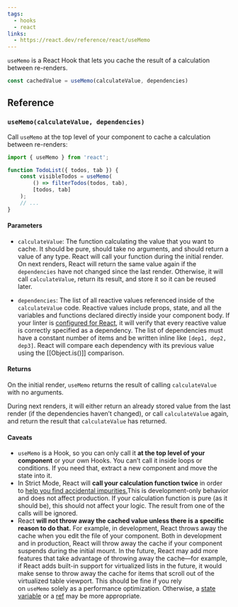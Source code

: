 ```yaml
---
tags:
  - hooks
  - react
links:
  - https://react.dev/reference/react/useMemo
---
```

`useMemo` is a React Hook that lets you cache the result of a calculation between re-renders.

```js
const cachedValue = useMemo(calculateValue, dependencies)
```

## Reference

### `useMemo(calculateValue, dependencies)`

Call `useMemo` at the top level of your component to cache a calculation between re-renders:

```js
import { useMemo } from 'react';

function TodoList({ todos, tab }) { 
	const visibleTodos = useMemo(    
		() => filterTodos(todos, tab),
	    [todos, tab]  
	);  
	// ...
}
```

#### Parameters

- `calculateValue`: The function calculating the value that you want to cache. It should be pure, should take no arguments, and should return a value of any type. React will call your function during the initial render. On next renders, React will return the same value again if the `dependencies` have not changed since the last render. Otherwise, it will call `calculateValue`, return its result, and store it so it can be reused later.

- `dependencies`: The list of all reactive values referenced inside of the `calculateValue` code. Reactive values include props, state, and all the variables and functions declared directly inside your component body. If your linter is [configured for React](https://react.dev/learn/editor-setup#linting), it will verify that every reactive value is correctly specified as a dependency. The list of dependencies must have a constant number of items and be written inline like `[dep1, dep2, dep3]`. React will compare each dependency with its previous value using the [[Object.is()]] comparison.

#### Returns

On the initial render, `useMemo` returns the result of calling `calculateValue` with no arguments.

During next renders, it will either return an already stored value from the last render (if the dependencies haven’t changed), or call `calculateValue` again, and return the result that `calculateValue` has returned.

#### Caveats

- `useMemo` is a Hook, so you can only call it **at the top level of your component** or your own Hooks. You can’t call it inside loops or conditions. If you need that, extract a new component and move the state into it.
- In Strict Mode, React will **call your calculation function twice** in order to [help you find accidental impurities.](https://react.dev/reference/react/useMemo#my-calculation-runs-twice-on-every-re-render)This is development-only behavior and does not affect production. If your calculation function is pure (as it should be), this should not affect your logic. The result from one of the calls will be ignored.
- React **will not throw away the cached value unless there is a specific reason to do that.** For example, in development, React throws away the cache when you edit the file of your component. Both in development and in production, React will throw away the cache if your component suspends during the initial mount. In the future, React may add more features that take advantage of throwing away the cache—for example, if React adds built-in support for virtualized lists in the future, it would make sense to throw away the cache for items that scroll out of the virtualized table viewport. This should be fine if you rely on `useMemo` solely as a performance optimization. Otherwise, a [state variable](https://react.dev/reference/react/useState#avoiding-recreating-the-initial-state) or a [ref](https://react.dev/reference/react/useRef#avoiding-recreating-the-ref-contents) may be more appropriate.